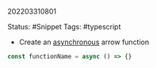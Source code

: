 202203310801

Status: #Snippet
Tags: #typescript

- Create an [asynchronous](Async-Await.md) arrow function
```typescript 
const functionName = async () => {}
```
